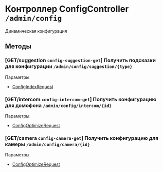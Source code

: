 # Контроллер ConfigController `/admin/config`

Динамическая конфигурация

## Методы

### [GET/suggestion `config-suggestion-get`] Получить подсказки для конфигурации `/admin/config/suggestion/{type}`

Параметры: 

- [ConfigIndexRequest](../OBJECT.md#ConfigIndexRequest) 

### [GET/intercom `config-intercom-get`] Получить конфигурацию для домофона `/admin/config/intercom/{id}`

Параметры: 

- [ConfigOptimizeRequest](../OBJECT.md#ConfigOptimizeRequest) 

### [GET/camera `config-camera-get`] Получить конфигурацию для камеры `/admin/config/camera/{id}`

Параметры: 

- [ConfigOptimizeRequest](../OBJECT.md#ConfigOptimizeRequest) 
